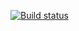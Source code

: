 [![Build status](https://ci.appveyor.com/api/projects/status/49dl559110knwv98/branch/master?svg=true)](https://ci.appveyor.com/project/ELvovo7/netology-aqa1-2/branch/master)
